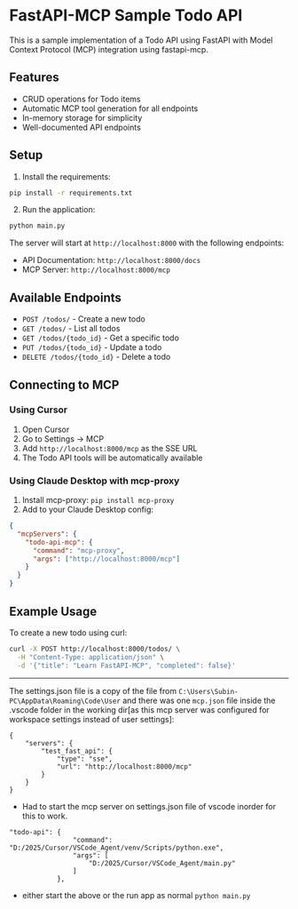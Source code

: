 # FastAPI-MCP Sample Todo API

This is a sample implementation of a Todo API using FastAPI with Model Context Protocol (MCP) integration using fastapi-mcp.

## Features

- CRUD operations for Todo items
- Automatic MCP tool generation for all endpoints
- In-memory storage for simplicity
- Well-documented API endpoints

## Setup

1. Install the requirements:
```bash
pip install -r requirements.txt
```

2. Run the application:
```bash
python main.py
```

The server will start at `http://localhost:8000` with the following endpoints:
- API Documentation: `http://localhost:8000/docs`
- MCP Server: `http://localhost:8000/mcp`

## Available Endpoints

- `POST /todos/` - Create a new todo
- `GET /todos/` - List all todos
- `GET /todos/{todo_id}` - Get a specific todo
- `PUT /todos/{todo_id}` - Update a todo
- `DELETE /todos/{todo_id}` - Delete a todo

## Connecting to MCP

### Using Cursor

1. Open Cursor
2. Go to Settings -> MCP
3. Add `http://localhost:8000/mcp` as the SSE URL
4. The Todo API tools will be automatically available

### Using Claude Desktop with mcp-proxy

1. Install mcp-proxy: `pip install mcp-proxy`
2. Add to your Claude Desktop config:
```json
{
  "mcpServers": {
    "todo-api-mcp": {
      "command": "mcp-proxy",
      "args": ["http://localhost:8000/mcp"]
    }
  }
}
```

## Example Usage

To create a new todo using curl:
```bash
curl -X POST http://localhost:8000/todos/ \
  -H "Content-Type: application/json" \
  -d '{"title": "Learn FastAPI-MCP", "completed": false}'
``` 
---
 The settings.json file is a copy of the file from `C:\Users\Subin-PC\AppData\Roaming\Code\User` and there was one `mcp.json` file inside the .vscode folder in the working dir[as this mcp server was configured for workspace settings instead of user settings]:

```
{
    "servers": {
        "test_fast_api": {
            "type": "sse",
            "url": "http://localhost:8000/mcp"
        }
    }
}
```

- Had to start the mcp server on settings.json file of vscode inorder for this to work.

```
"todo-api": {
                "command": "D:/2025/Cursor/VSCode_Agent/venv/Scripts/python.exe",
                "args": [
                    "D:/2025/Cursor/VSCode_Agent/main.py"
                ]
            },
```

- either start the above or the run app as normal `python main.py`
